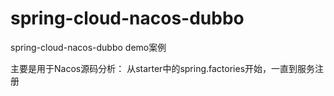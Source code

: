 # spring-cloud-nacos-dubbo
spring-cloud-nacos-dubbo demo案例


主要是用于Nacos源码分析：
从starter中的spring.factories开始，一直到服务注册
